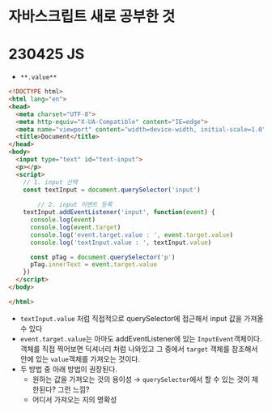 # 자바스크립트 새로 공부한 것
# 230425 JS

- `**.value**`

```html
<!DOCTYPE html>
<html lang="en">
<head>
  <meta charset="UTF-8">
  <meta http-equiv="X-UA-Compatible" content="IE=edge">
  <meta name="viewport" content="width=device-width, initial-scale=1.0">
  <title>Document</title>
</head>
<body>
  <input type="text" id="text-input">
  <p></p>
  <script>
    // 1. input 선택
    const textInput = document.querySelector('input')
    
		// 2. input 이벤트 등록
    textInput.addEventListener('input', function(event) {
      console.log(event)
      console.log(event.target)
      console.log('event.target.value : ', event.target.value)
      console.log('textInput.value : ', textInput.value)

      const pTag = document.querySelector('p')
      pTag.innerText = event.target.value
    })
  </script>
</body> 

</html>
```

- `textInput.value` 처럼 직접적으로 querySelector에 접근해서 input 값을 가져올 수 있다
- `event.target.value`는 아마도 addEventListener에 있는 `InputEvent`객체이다. 객체를 직접 찍어보면 딕셔너리 처럼 나와있고 그 중에서 `target` 객체를 참조해서 안에 있는 `value`객체를 가져오는 것이다.
- 두 방법 중 아래 방법이 권장된다.
    - 원하는 값을 가져오는 것의 용이성 → `querySelector`에서 할 수 있는 것이 제한된다? 그런 느낌?
    - 어디서 가져오는 지의 명확성